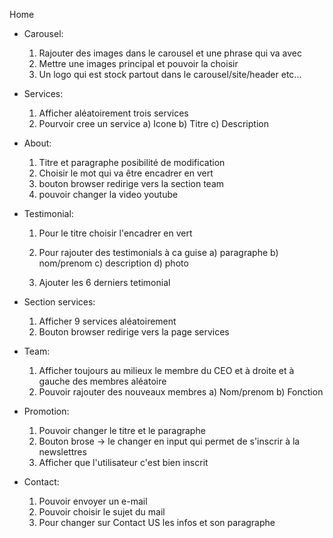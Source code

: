  Home

- Carousel:

    1)  Rajouter des images dans le carousel et une phrase qui va avec
    2)  Mettre une images principal et pouvoir la choisir
    3)  Un logo qui est stock partout dans le carousel/site/header etc...  

- Services:

    1)  Afficher aléatoirement trois services
    2)  Pourvoir cree un service
            a)  Icone
            b)  Titre
            c)  Description
        
- About: 

    1)  Titre et paragraphe posibilité de modification
    2)  Choisir le mot qui va être encadrer en vert
    3)  bouton browser redirige vers la section team
    4)  pouvoir changer la video youtube

- Testimonial:

    1)  Pour le titre choisir l'encadrer en vert
    2)  Pour rajouter des testimonials à ca guise
            a)  paragraphe
            b)  nom/prenom
            c)  description
            d)  photo

    3)  Ajouter les 6 derniers tetimonial 

- Section services:

    1)  Afficher 9 services aléatoirement
    2)  Bouton browser redirige vers la page services

- Team:

    1)  Afficher toujours au milieux le membre du CEO et à droite et à gauche des membres aléatoire
    2)  Pouvoir rajouter des nouveaux membres
            a)  Nom/prenom
            b)  Fonction

- Promotion:

    1)  Pouvoir changer le titre et le paragraphe
    2)  Bouton brose -> le changer en input qui permet de s'inscrir à la newslettres 
    3)  Afficher que l'utilisateur c'est bien inscrit

- Contact:

    1)  Pouvoir envoyer un e-mail
    2)  Pouvoir choisir le sujet du mail
    3)  Pour changer sur Contact US les infos et son paragraphe